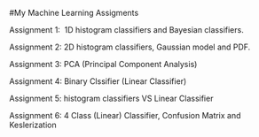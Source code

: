 #My Machine Learning Assigments

Assignment 1:  1D histogram classifiers and Bayesian classifiers.

Assignment 2:  2D histogram classifiers, Gaussian model and PDF.

Assignment 3:  PCA (Principal Component Analysis)

Assignment 4:  Binary Clssifier (Linear Classifier)

Assignment 5:  histogram classifiers VS Linear Classifier

Assignment 6:  4 Class (Linear) Classifier, Confusion Matrix and Keslerization
